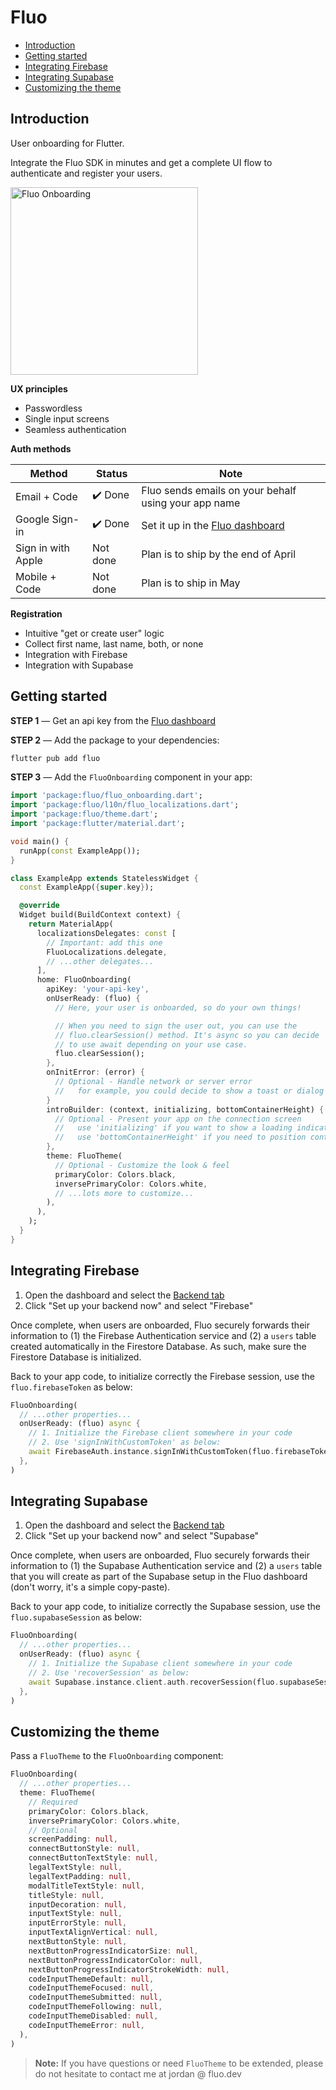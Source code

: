 # Fluo

- [Introduction](#introduction)
- [Getting started](#getting-started)
- [Integrating Firebase](#integrating-firebase)
- [Integrating Supabase](#integrating-supabase)
- [Customizing the theme](#Customizing-the-theme)

## Introduction

User onboarding for Flutter.

Integrate the Fluo SDK in minutes and get a complete UI flow to authenticate and register your users.

<img src="https://fluo.dev/img/fluo-onboarding-screenshot.png" alt="Fluo Onboarding" width="300">

**UX principles**

- Passwordless
- Single input screens
- Seamless authentication

**Auth methods**

| Method             | Status   | Note                                                                    |
| ------------------ | -------- | ----------------------------------------------------------------------- |
| Email + Code       | ✔️ Done  | Fluo sends emails on your behalf using your app name                    |
| Google Sign-in     | ✔️ Done  | Set it up in the [Fluo dashboard](https://dashboard.fluo.dev/app-setup) |
| Sign in with Apple | Not done | Plan is to ship by the end of April                                     |
| Mobile + Code      | Not done | Plan is to ship in May                                                  |

**Registration**

- Intuitive "get or create user" logic
- Collect first name, last name, both, or none
- Integration with Firebase
- Integration with Supabase

## Getting started

**STEP 1** — Get an api key from the [Fluo dashboard](https://dashboard.fluo.dev/signup)

**STEP 2** — Add the package to your dependencies:

```bash
flutter pub add fluo
```

**STEP 3** — Add the `FluoOnboarding` component in your app:

```dart
import 'package:fluo/fluo_onboarding.dart';
import 'package:fluo/l10n/fluo_localizations.dart';
import 'package:fluo/theme.dart';
import 'package:flutter/material.dart';

void main() {
  runApp(const ExampleApp());
}

class ExampleApp extends StatelessWidget {
  const ExampleApp({super.key});

  @override
  Widget build(BuildContext context) {
    return MaterialApp(
      localizationsDelegates: const [
        // Important: add this one
        FluoLocalizations.delegate,
        // ...other delegates...
      ],
      home: FluoOnboarding(
        apiKey: 'your-api-key',
        onUserReady: (fluo) {
          // Here, your user is onboarded, so do your own things!

          // When you need to sign the user out, you can use the
          // fluo.clearSession() method. It's async so you can decide
          // to use await depending on your use case.
          fluo.clearSession();
        },
        onInitError: (error) {
          // Optional - Handle network or server error
          //   for example, you could decide to show a toast or dialog
        }
        introBuilder: (context, initializing, bottomContainerHeight) {
          // Optional - Present your app on the connection screen
          //   use 'initializing' if you want to show a loading indicator
          //   use 'bottomContainerHeight' if you need to position content above the buttons
        },
        theme: FluoTheme(
          // Optional - Customize the look & feel
          primaryColor: Colors.black,
          inversePrimaryColor: Colors.white,
          // ...lots more to customize...
        ),
      ),
    );
  }
}
```

## Integrating Firebase

1. Open the dashboard and select the [Backend tab](https://dashboard.fluo.dev/backend)
2. Click "Set up your backend now" and select "Firebase"

Once complete, when users are onboarded, Fluo securely forwards their information to (1) the Firebase Authentication service and (2) a `users` table created automatically in the Firestore Database. As such, make sure the Firestore Database is initialized.

Back to your app code, to initialize correctly the Firebase session, use the `fluo.firebaseToken` as below:

```dart
FluoOnboarding(
  // ...other properties...
  onUserReady: (fluo) async {
    // 1. Initialize the Firebase client somewhere in your code
    // 2. Use 'signInWithCustomToken' as below:
    await FirebaseAuth.instance.signInWithCustomToken(fluo.firebaseToken!);
  },
)
```

## Integrating Supabase

1. Open the dashboard and select the [Backend tab](https://dashboard.fluo.dev/backend)
2. Click "Set up your backend now" and select "Supabase"

Once complete, when users are onboarded, Fluo securely forwards their information to (1) the Supabase Authentication service and (2) a `users` table that you will create as part of the Supabase setup in the Fluo dashboard (don't worry, it's a simple copy-paste).

Back to your app code, to initialize correctly the Supabase session, use the `fluo.supabaseSession` as below:

```dart
FluoOnboarding(
  // ...other properties...
  onUserReady: (fluo) async {
    // 1. Initialize the Supabase client somewhere in your code
    // 2. Use 'recoverSession' as below:
    await Supabase.instance.client.auth.recoverSession(fluo.supabaseSession!);
  },
)
```

## Customizing the theme

Pass a `FluoTheme` to the `FluoOnboarding` component:

```dart
FluoOnboarding(
  // ...other properties...
  theme: FluoTheme(
    // Required
    primaryColor: Colors.black,
    inversePrimaryColor: Colors.white,
    // Optional
    screenPadding: null,
    connectButtonStyle: null,
    connectButtonTextStyle: null,
    legalTextStyle: null,
    legalTextPadding: null,
    modalTitleTextStyle: null,
    titleStyle: null,
    inputDecoration: null,
    inputTextStyle: null,
    inputErrorStyle: null,
    inputTextAlignVertical: null,
    nextButtonStyle: null,
    nextButtonProgressIndicatorSize: null,
    nextButtonProgressIndicatorColor: null,
    nextButtonProgressIndicatorStrokeWidth: null,
    codeInputThemeDefault: null,
    codeInputThemeFocused: null,
    codeInputThemeSubmitted: null,
    codeInputThemeFollowing: null,
    codeInputThemeDisabled: null,
    codeInputThemeError: null,
  ),
)
```

> **Note:** If you have questions or need `FluoTheme` to be extended, please do not hesitate to contact me at jordan @ fluo.dev
